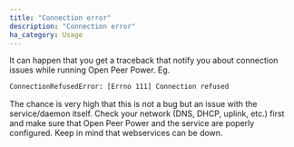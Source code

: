 ```yaml
---
title: "Connection error"
description: "Connection error"
ha_category: Usage
---
```


It can happen that you get a traceback that notify you about connection issues while running Open Peer Power. Eg.

```bash
ConnectionRefusedError: [Errno 111] Connection refused
```

The chance is very high that this is not a bug but an issue with the service/daemon itself. Check your network (DNS, DHCP, uplink, etc.) first and make sure that Open Peer Power and the service are poperly configured. Keep in mind that webservices can be down.
